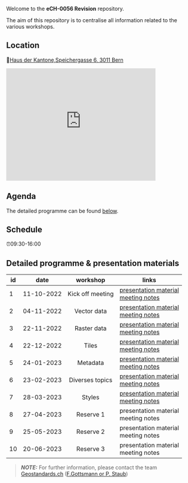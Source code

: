 Welcome to the **eCH-0056 Revision** repository.

The aim of this repository is to centralise all information related to the various workshops.

## Location

📌[Haus der Kantone,Speichergasse 6, 3011 Bern](https://test.map.geo.admin.ch/?lang=en&topic=ech&zoom=12.70&crosshair=marker&lon=7.442159509352746&lat=46.950550950909914)

<iframe src='https://test.map.geo.admin.ch/?lang=en&topic=ech&zoom=12.70&crosshair=marker&lon=7.442159509352746&lat=46.950550950909914' width='400' height='300' frameborder='0' style='border:0'></iframe>

## Agenda

The detailed programme can be found [below](https://mediacomem.github.io/eCH-0056-revision/#detailed-programme--presentation-materials).

## Schedule

⏰09:30-16:00 

## Detailed programme & presentation materials

| id | date | workshop | links |
|----|:----:|:--------:|---------------------|
| 1 | 11-10-2022 | Kick off meeting |  [presentation material](https://mediacomem.github.io/eCH-0056-revision/01_kick-off_meeting/index.html#1) <br/> [meeting notes](https://github.com/mediacomem/eCH-0056-revision/blob/main/01_kick-off_meeting/README.md) |
| 2 | 04-11-2022 |  Vector data |  [presentation material](https://github.com/MediaComem/eCH-0056-revision/blob/main/02_vector_data/WS-Vector-ppt.pdf) <br/> [meeting notes](https://github.com/mediacomem/eCH-0056-revision/blob/main/02_vector_data/README.md) |
| 3 | 22-11-2022 | Raster data |  [presentation material](https://github.com/MediaComem/eCH-0056-revision/blob/main/02_vector_data/WS-Raster-ppt.pdf) <br/> [meeting notes](https://github.com/mediacomem/eCH-0056-revision/blob/main/03_raster_data/README.md) |
| 4 | 22-12-2022 | Tiles |  [presentation material](https://mediacomem.github.io/eCH-0056-revision/04_tiles/index.html#1) <br/> [meeting notes](https://github.com/mediacomem/eCH-0056-revision/blob/main/04_tiles/README.md) |
| 5 | 24-01-2023 | Metadata |  [presentation material](https://mediacomem.github.io/eCH-0056-revision/05_metadata/index.html#1) <br/> [meeting notes](https://github.com/mediacomem/eCH-0056-revision/blob/main/05_metadata/README.md) |
| 6 | 23-02-2023 | Diverses topics |  [presentation material](https://mediacomem.github.io/eCH-0056-revision/06_diverses_topics/index.html#1) <br/> [meeting notes](https://github.com/mediacomem/eCH-0056-revision/blob/main/06_diverses_topics/README.md) |
| 7 | 28-03-2023 | Styles |  [presentation material](https://mediacomem.github.io/eCH-0056-revision/07_styles/index.html#1) <br/> [meeting notes](https://github.com/mediacomem/eCH-0056-revision/blob/main/07_styles/README.md) |
| 8 | 27-04-2023 | Reserve 1 |  presentation material <br/> meeting notes |
| 9 | 25-05-2023 | Reserve 2 |  presentation material <br/> meeting notes |
| 10 | 20-06-2023 | Reserve 3 |  presentation material <br/> meeting notes |

> **_NOTE:_** For further information, please contact the team [Geostandards.ch](https://geostandards.ch/) ([F.Gottsmann or P. Staub](standardisierung@geostandards.ch))